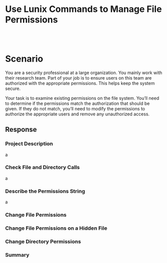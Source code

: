 # Use Lunix Commands to Manage File Permissions
<br></br>

# Scenario

You are a security professional at a large organization. You mainly work with their research team. Part of your job is to ensure users on this team are authorized with the appropriate permissions. This helps keep the system secure. 

Your task is to examine existing permissions on the file system. You’ll need to determine if the permissions match the authorization that should be given. If they do not match, you’ll need to modify the permissions to authorize the appropriate users and remove any unauthorized access.

## Response

### Project Description
a

### Check File and Directory Calls
a

### Describe the Permissions String 
 a 

 ### Change File Permissions


 ### Change File Permissions on a Hidden File


 ### Change Directory Permissions


 ### Summary
